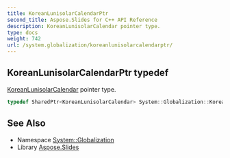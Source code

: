 ```yaml
---
title: KoreanLunisolarCalendarPtr
second_title: Aspose.Slides for C++ API Reference
description: KoreanLunisolarCalendar pointer type.
type: docs
weight: 742
url: /system.globalization/koreanlunisolarcalendarptr/
---
```

## KoreanLunisolarCalendarPtr typedef


[KoreanLunisolarCalendar](../koreanlunisolarcalendar/) pointer type.

```cpp
typedef SharedPtr<KoreanLunisolarCalendar> System::Globalization::KoreanLunisolarCalendarPtr
```

## See Also

* Namespace [System::Globalization](../)
* Library [Aspose.Slides](../../)